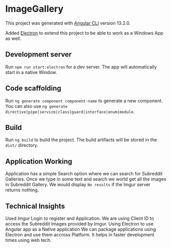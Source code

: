 # ImageGallery

This project was generated with [Angular CLI](https://github.com/angular/angular-cli) version 13.2.0.

Added [Electron](https://www.electronjs.org/) to extend this project to be able to work as a Windows App as well.

## Development server

Run `npm run start:electron` for a dev server. The app will automatically start in a native Window.

## Code scaffolding

Run `ng generate component component-name` to generate a new component. You can also use `ng generate directive|pipe|service|class|guard|interface|enum|module`.

## Build

Run `ng build` to build the project. The build artifacts will be stored in the `dist/` directory.

## Application Working

Application has a simple Search option where we can search for Subreddit Galleries. Once we type in some text and search we world get all the images in Subreddit Gallery. We would display `No results` if the Imgur server returns nothing.

## Technical Insights

Used Imgur Login to register and Application.
We are using Client ID to access the Subreddit Images provided by Imgur.
Using Electron to use Angular app as a Native application
We can package applications using Electron and use them accross Platform. It helps in faster development times using web tech. 
